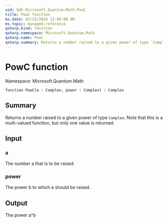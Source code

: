 ```yaml
---
uid: Qdk.Microsoft.Quantum.Math.PowC
title: PowC function
ms.date: 02/23/2024 12:00:00 AM
ms.topic: managed-reference
qsharp.kind: function
qsharp.namespace: Microsoft.Quantum.Math
qsharp.name: PowC
qsharp.summary: Returns a number raised to a given power of type `Complex`. Note that this is a multi-valued function, but only one value is returned.
---
```


# PowC function

Namespace: Microsoft.Quantum.Math

```qsharp
function PowC(a : Complex, power : Complex) : Complex
```

## Summary
Returns a number raised to a given power of type `Complex`.
Note that this is a multi-valued function, but only one value is returned.

## Input
### a
The number a that is to be raised.
### power
The power b to which a should be raised.

## Output
The power a^b
